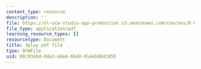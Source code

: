 ```yaml
---
content_type: resource
description: ''
file: https://ol-ocw-studio-app-production.s3.amazonaws.com/courses/8-01sc-classical-mechanics-fall-2016/88c93abd04a3d4e66b48014eb8641859_-b0dFcebPcs.pdf
file_type: application/pdf
learning_resource_types: []
resourcetype: Document
title: 3play pdf file
type: OCWFile
uid: 88c93abd-04a3-d4e6-6b48-014eb8641859
---
```

